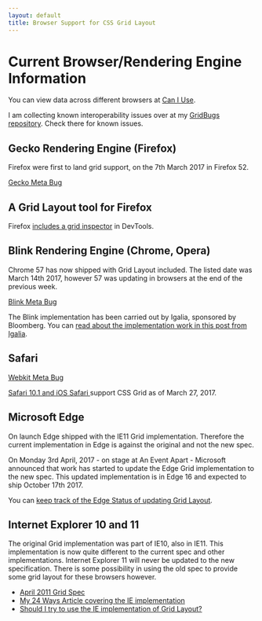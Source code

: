 ```yaml
---
layout: default
title: Browser Support for CSS Grid Layout
---
```


# Current Browser/Rendering Engine Information

You can view data across different browsers at [Can I Use](http://caniuse.com/#feat=css-grid). 

I am collecting known interoperability issues over at my [GridBugs repository](https://github.com/rachelandrew/gridbugs). Check there for known issues.

## Gecko Rendering Engine (Firefox)

Firefox were first to land grid support, on the 7th March 2017 in Firefox 52.

[Gecko Meta Bug](https://bugzilla.mozilla.org/show_bug.cgi?id=616605)

## A Grid Layout tool for Firefox

Firefox [includes a grid inspector](https://hacks.mozilla.org/2016/12/css-grid-and-grid-highlighter-now-in-firefox-developer-edition/) in DevTools.

## Blink Rendering Engine (Chrome, Opera)

Chrome 57 has now shipped with Grid Layout included. The listed date was March 14th 2017, however 57 was updating in browsers at the end of the previous week.

[Blink Meta Bug](https://code.google.com/p/chromium/issues/detail?id=79180)

The Blink implementation has been carried out by Igalia, sponsored by Bloomberg. You can [read about the implementation work in this post from Igalia](http://blogs.igalia.com/mrego/2015/01/08/css-grid-layout-2014-recap-implementation-status/).


## Safari

[Webkit Meta Bug](https://bugs.webkit.org/show_bug.cgi?id=60731)

[Safari 10.1 and iOS Safari ](https://developer.apple.com/library/content/releasenotes/General/WhatsNewInSafari/Articles/Safari_10_1.html) support CSS Grid as of March 27, 2017.

## Microsoft Edge

On launch Edge shipped with the IE11 Grid implementation. Therefore the current implementation in Edge is against the original and not the new spec. 

On Monday 3rd April, 2017 - on stage at An Event Apart - Microsoft announced that work has started to update the Edge Grid implementation to the new spec. This updated implementation is in Edge 16 and expected to ship October 17th 2017.

You can [keep track of the Edge Status of updating Grid Layout](https://developer.microsoft.com/en-us/microsoft-edge/platform/status/gridupdate/?q=grid%20update).

## Internet Explorer 10 and 11

The original Grid implementation was part of IE10, also in IE11. This implementation is now quite different to the current spec and other implementations. Internet Explorer 11 will never be updated to the new specification. There is some possibility in using the old spec to provide some grid layout for these browsers however.

- [April 2011 Grid Spec](http://www.w3.org/TR/2011/WD-css3-grid-layout-20110407/)
- [My 24 Ways Article covering the IE implementation](http://24ways.org/2012/css3-grid-layout/)
- [Should I try to use the IE implementation of Grid Layout?](https://rachelandrew.co.uk/archives/2016/11/26/should-i-try-to-use-the-ie-implementation-of-css-grid-layout/)
